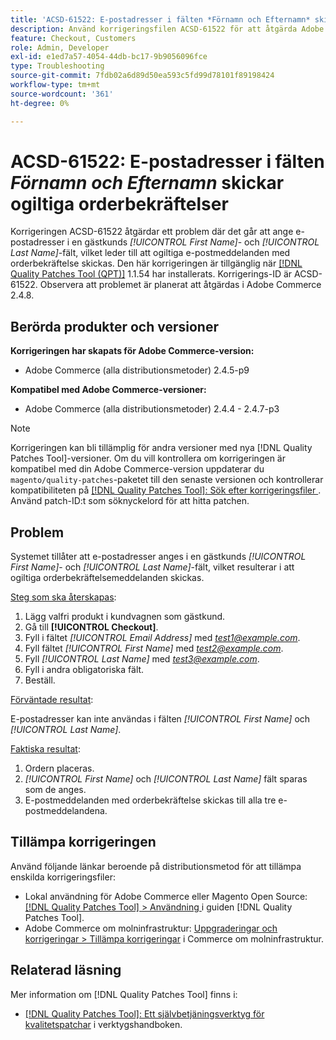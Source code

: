 ```yaml
---
title: 'ACSD-61522: E-postadresser i fälten *Förnamn och Efternamn* skickar ogiltiga orderbekräftelser'
description: Använd korrigeringsfilen ACSD-61522 för att åtgärda Adobe Commerce-problemet där det går att ange e-postadresser i en gästkunds fält *[!UICONTROL First Name]* och *[!UICONTROL Last Name]*, vilket leder till att ogiltiga orderbekräftelsemeddelanden skickas.
feature: Checkout, Customers
role: Admin, Developer
exl-id: e1ed7a57-4054-44db-bc17-9b9056096fce
type: Troubleshooting
source-git-commit: 7fdb02a6d89d50ea593c5fd99d78101f89198424
workflow-type: tm+mt
source-wordcount: '361'
ht-degree: 0%

---
```


# ACSD-61522: E-postadresser i fälten *Förnamn och Efternamn* skickar ogiltiga orderbekräftelser

Korrigeringen ACSD-61522 åtgärdar ett problem där det går att ange e-postadresser i en gästkunds *[!UICONTROL First Name]*- och *[!UICONTROL Last Name]*-fält, vilket leder till att ogiltiga e-postmeddelanden med orderbekräftelse skickas. Den här korrigeringen är tillgänglig när [[!DNL Quality Patches Tool (QPT)]](/help/tools/quality-patches-tool/quality-patches-tool-to-self-serve-quality-patches.md) 1.1.54 har installerats. Korrigerings-ID är ACSD-61522. Observera att problemet är planerat att åtgärdas i Adobe Commerce 2.4.8.

## Berörda produkter och versioner

**Korrigeringen har skapats för Adobe Commerce-version:**

* Adobe Commerce (alla distributionsmetoder) 2.4.5-p9

**Kompatibel med Adobe Commerce-versioner:**

* Adobe Commerce (alla distributionsmetoder) 2.4.4 - 2.4.7-p3

>[!NOTE]
>
>Korrigeringen kan bli tillämplig för andra versioner med nya [!DNL Quality Patches Tool]-versioner. Om du vill kontrollera om korrigeringen är kompatibel med din Adobe Commerce-version uppdaterar du `magento/quality-patches`-paketet till den senaste versionen och kontrollerar kompatibiliteten på [[!DNL Quality Patches Tool]: Sök efter korrigeringsfiler ](https://experienceleague.adobe.com/tools/commerce-quality-patches/index.html). Använd patch-ID:t som söknyckelord för att hitta patchen.

## Problem

Systemet tillåter att e-postadresser anges i en gästkunds *[!UICONTROL First Name]*- och *[!UICONTROL Last Name]*-fält, vilket resulterar i att ogiltiga orderbekräftelsemeddelanden skickas.

<u>Steg som ska återskapas</u>:

1. Lägg valfri produkt i kundvagnen som gästkund.
1. Gå till **[!UICONTROL Checkout]**.
1. Fyll i fältet *[!UICONTROL Email Address]* med *test1@example.com*.
1. Fyll fältet *[!UICONTROL First Name]* med *<test2@example.com>*.
1. Fyll *[!UICONTROL Last Name]* med *<test3@example.com>*.
1. Fyll i andra obligatoriska fält.
1. Beställ.

<u>Förväntade resultat</u>:

E-postadresser kan inte användas i fälten *[!UICONTROL First Name]* och *[!UICONTROL Last Name]*.

<u>Faktiska resultat</u>:

1. Ordern placeras.
1. *[!UICONTROL First Name]* och *[!UICONTROL Last Name]* fält sparas som de anges.
1. E-postmeddelanden med orderbekräftelse skickas till alla tre e-postmeddelandena.

## Tillämpa korrigeringen

Använd följande länkar beroende på distributionsmetod för att tillämpa enskilda korrigeringsfiler:

* Lokal användning för Adobe Commerce eller Magento Open Source: [[!DNL Quality Patches Tool] > Användning ](/help/tools/quality-patches-tool/usage.md) i guiden [!DNL Quality Patches Tool].
* Adobe Commerce om molninfrastruktur: [Uppgraderingar och korrigeringar > Tillämpa korrigeringar](https://experienceleague.adobe.com/docs/commerce-cloud-service/user-guide/develop/upgrade/apply-patches.html) i Commerce om molninfrastruktur.

## Relaterad läsning

Mer information om [!DNL Quality Patches Tool] finns i:

* [[!DNL Quality Patches Tool]: Ett självbetjäningsverktyg för kvalitetspatchar](/help/tools/quality-patches-tool/quality-patches-tool-to-self-serve-quality-patches.md) i verktygshandboken.
